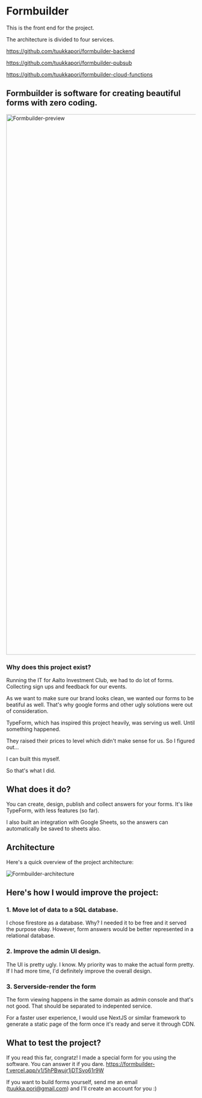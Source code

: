 # Formbuilder

This is the front end for the project.

The architecture is divided to four services.

https://github.com/tuukkapori/formbuilder-backend

https://github.com/tuukkapori/formbuilder-pubsub

https://github.com/tuukkapori/formbuilder-cloud-functions

## Formbuilder is software for creating beautiful forms with zero coding.

<img width="1435" alt="Formbuilder-preview" src="https://user-images.githubusercontent.com/87663603/192145911-edf2ff05-6e72-478c-ad58-7d66331ddb1c.png">

### Why does this project exist?

Running the IT for Aalto Investment Club, we had to do lot of forms. Collecting sign ups and feedback for our events.

As we want to make sure our brand looks clean, we wanted our forms to be beatiful as well. That's why google forms and other ugly solutions were out of consideration.

TypeForm, which has inspired this project heavily, was serving us well. Until something happened.

They raised their prices to level which didn't make sense for us. So I figured out...

I can built this myself.

So that's what I did. 

## What does it do?

You can create, design, publish and collect answers for your forms. It's like TypeForm, with less features (so far).

I also built an integration with Google Sheets, so the answers can automatically be saved to sheets also.

## Architecture

Here's a quick overview of the project architecture:

![Formbuilder-architecture](https://user-images.githubusercontent.com/87663603/192144252-50c90e25-51f9-496d-9fec-c503e08df49c.png)



## Here's how I would improve the project:

### 1. Move lot of data to a SQL database.
I chose firestore as a database. Why? I needed it to be free and it served the purpose okay. However, form answers would be better represented in a relational database.

### 2. Improve the admin UI design.
The UI is pretty ugly. I know. My priority was to make the actual form pretty. If I had more time, I'd definitely improve the overall design.

### 3. Serverside-render the form
The form viewing happens in the same domain as admin console and that's not good. That should be separated to indepented service.

For a faster user experience, I would use NextJS or similar framework to generate a static page of the form once it's ready and serve it through CDN.



## What to test the project?

If you read this far, congratz! I made a special form for you using the software. You can answer it if you dare.
https://formbuilder-f.vercel.app/v1/5hPBwujr1jDTSvo61r9W

If you want to build forms yourself, send me an email (tuukka.pori@gmail.com) and I'll create an account for you :)


